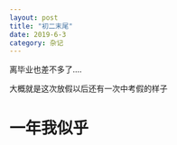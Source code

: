 ```yaml
---
layout: post
title: "初二末尾"
date: 2019-6-3
category: 杂记
---
```


离毕业也差不多了....

大概就是这次放假以后还有一次中考假的样子

# 一年我似乎
